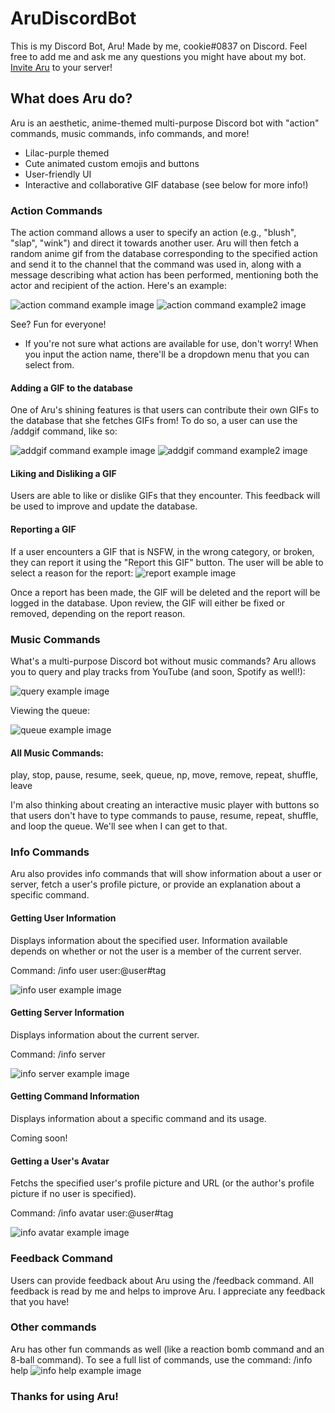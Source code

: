 # AruDiscordBot
This is my Discord Bot, Aru!
Made by me, cookie#0837 on Discord. Feel free to add me and ask me any questions you might have about my bot.
[Invite Aru](https://discord.com/api/oauth2/authorize?client_id=1009180210823970956&permissions=8&scope=applications.commands%20bot) to your server!

## What does Aru do?
Aru is an aesthetic, anime-themed multi-purpose Discord bot with "action" commands, music commands, info commands, and more!
* Lilac-purple themed
* Cute animated custom emojis and buttons
* User-friendly UI
* Interactive and collaborative GIF database (see below for more info!)

### Action Commands
The action command allows a user to specify an action (e.g., "blush", "slap", "wink") and direct it towards another user. Aru will then fetch a random anime gif from the database corresponding to the specified action and send it to the channel that the command was used in, along with a message describing what action has been performed, mentioning both the actor and recipient of the action. Here's an example:

![action command example image](/images/action_command_example.png)
![action command example2 image](/images/action_command_example_2.png)

See? Fun for everyone!
* If you're not sure what actions are available for use, don't worry! When you input the action name, there'll be a dropdown menu that you can select from.

#### Adding a GIF to the database
One of Aru's shining features is that users can contribute their own GIFs to the database that she fetches GIFs from! To do so, a user can use the /addgif command, like so:

![addgif command example image](/images/addgif_command_example.png)
![addgif command example2 image](/images/addgif_command_example_2.png)

#### Liking and Disliking a GIF
Users are able to like or dislike GIFs that they encounter. This feedback will be used to improve and update the database.

#### Reporting a GIF
If a user encounters a GIF that is NSFW, in the wrong category, or broken, they can report it using the "Report this GIF" button. The user will be able to select a reason for the report:
![report example image](/images/report_example.png)

Once a report has been made, the GIF will be deleted and the report will be logged in the database. Upon review, the GIF will either be fixed or removed, depending on the report reason.

### Music Commands
What's a multi-purpose Discord bot without music commands? Aru allows you to query and play tracks from YouTube (and soon, Spotify as well!):

![query example image](/images/query_example.png)

Viewing the queue:

![queue example image](/images/queue_example.png)

#### All Music Commands: 
play, stop, pause, resume, seek, queue, np, move, remove, repeat, shuffle, leave

I'm also thinking about creating an interactive music player with buttons so that users don't have to type commands to pause, resume, repeat, shuffle, and loop the queue. We'll see when I can get to that.

### Info Commands
Aru also provides info commands that will show information about a user or server, fetch a user's profile picture, or provide an explanation about a specific command.

#### Getting User Information
Displays information about the specified user. Information available depends on whether or not the user is a member of the current server.

Command: /info user user:@user#tag

![info user example image](/images/info_user_example.png)

#### Getting Server Information
Displays information about the current server.

Command: /info server

![info server example image](/images/info_server_example.png)

#### Getting Command Information
Displays information about a specific command and its usage.

Coming soon!

#### Getting a User's Avatar
Fetchs the specified user's profile picture and URL (or the author's profile picture if no user is specified).

Command: /info avatar user:@user#tag

![info avatar example image](/images/info_avatar_example.png)

### Feedback Command
Users can provide feedback about Aru using the /feedback command. All feedback is read by me and helps to improve Aru. I appreciate any feedback that you have!

### Other commands
Aru has other fun commands as well (like a reaction bomb command and an 8-ball command). 
To see a full list of commands, use the command:
/info help
![info help example image](/images/info_help_example.png)

### Thanks for using Aru!








